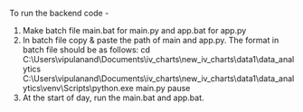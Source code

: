 To run the backend code -
1. Make batch file main.bat for main.py and app.bat for app.py
2. In batch file copy & paste the path of main and app.py.
   The format in batch file should be as follows:
   cd C:\Users\vipulanand\Documents\iv_charts\new_iv_charts\data1\data_analytics
    C:\Users\vipulanand\Documents\iv_charts\new_iv_charts\data1\data_analytics\venv\Scripts\python.exe main.py
    pause
3. At the start of day, run the main.bat and app.bat.
